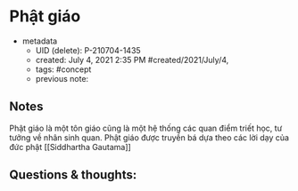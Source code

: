 # Phật giáo

- metadata
	- UID (delete): P-210704-1435
	- created: July 4, 2021 2:35 PM #created/2021/July/4,
	- tags: #concept 
	- previous note:

## Notes
Phật giáo là một tôn giáo cũng là một hệ thống các quan điểm triết học, tư tưởng về nhân sinh quan. Phật giáo được truyền bá dựa theo các lời dạy của đức phật [[Siddhartha Gautama]]
## Questions & thoughts:

